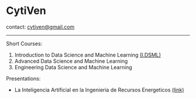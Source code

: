 # CytiVen

contact: cytiven@gmail.com
***

Short Courses:
1. Introduction to Data Science and Machine Learning [(I.DSML)](https://github.com/CytiVen/Intro-DSML)
2. Advanced Data Science and Machine Learning
3. Engineering Data Science and Machine Learning

Presentations:
- La Inteligencia Artificial en la Ingenieria de Recursos Energeticos [(link)](https://github.com/CytiVen/IA-Recursos-Energeticos)


<!--
2. Advanced Data Science and Machine Learning [(A.DSML)](https://github.com/CytiVen/Adv-DSML)
3. Engineering Data Science and Machine Learning [(E.DSML)](https://github.com/CytiVen/Eng-DSML)

## Hi there 👋
**Here are some ideas to get you started:**
🙋‍♀️ A short introduction - what is your organization all about?
🌈 Contribution guidelines - how can the community get involved?
👩‍💻 Useful resources - where can the community find your docs? Is there anything else the community should know?
🍿 Fun facts - what does your team eat for breakfast?
🧙 Remember, you can do mighty things with the power of [Markdown](https://docs.github.com/github/writing-on-github/getting-started-with-writing-and-formatting-on-github/basic-writing-and-formatting-syntax)
-->
